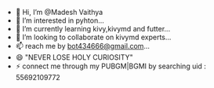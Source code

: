 - 👋 Hi, I’m @Madesh Vaithya
- 👀 I’m interested in pyhton...
- 🌱 I’m currently learning kivy,kivymd and futter...
- 💞️ I’m looking to collaborate on kivymd experts...
- 📫 reach me by bot434666@gmail.com...
- 😄 "NEVER LOSE HOLY CURIOSITY"
- ⚡ connect me through my PUBGM|BGMI by searching uid : 55692109772

<!---
bot80-alt/bot80-alt is a ✨ special ✨ repository because its `README.md` (this file) appears on your GitHub profile.
You can click the Preview link to take a look at your changes.
--->
